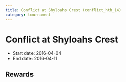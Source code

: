 ```yaml
---
title: Conflict at Shyloahs Crest (conflict_hth_14)
category: tournament
---
```

# Conflict at Shyloahs Crest

  * Start date: 2016-04-04
  * End date: 2016-04-11

## Rewards

